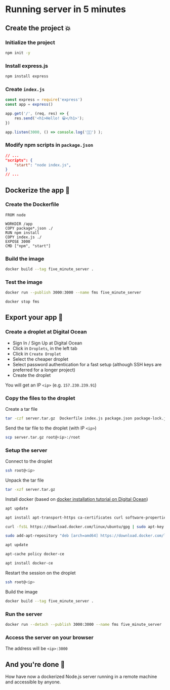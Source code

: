 # Running server in 5 minutes 

## Create the project 💥

### Initialize the project
```bash
npm init -y
```

### Install express.js
```bash
npm install express
```

### Create `index.js`
```javascript
const express = require('express')
const app = express()

app.get('/', (req, res) => {
	res.send('<h1>Hello! 😁</h1>');
})

app.listen(3000, () => console.log('🚀🚀') );
```

### Modify npm scripts in `package.json`
```json
// ...
"scripts": {
    "start": "node index.js",
}
// ...
```

## Dockerize the app 🐳

### Create the Dockerfile
```docker
FROM node

WORKDIR /app
COPY package*.json ./
RUN npm install
COPY index.js ./
EXPOSE 3000
CMD ["npm", "start"]
```

### Build the image
```bash
docker build --tag five_minute_server .
```

### Test the image
```bash
docker run --publish 3000:3000 --name fms five_minute_server
```

```bash
docker stop fms
```

## Export your app 🚀

### Create a droplet at Digital Ocean
- Sign In / Sign Up at Digital Ocean
- Click in `Droplets`, in the left tab
- Click in `Create Droplet`
- Select the cheaper droplet
- Select password authentication for a fast setup (although SSH keys are preferred for a longer project)
- Create the droplet

You will get an IP `<ip>` (e.g. `157.230.239.91`)

### Copy the files to the droplet

Create a tar file

```bash
tar -czf server.tar.gz  Dockerfile index.js package.json package-lock.json
```

Send the tar file to the droplet (with IP `<ip>`)

```bash
scp server.tar.gz root@<ip>:/root
```

### Setup the server

Connect to the droplet

```bash
ssh root@<ip>
```

Unpack the tar file

```bash
tar -xzf server.tar.gz
```

Install docker (based on [docker installation tutorial on Digital Ocean](https://www.digitalocean.com/community/tutorials/how-to-install-and-use-docker-on-ubuntu-20-04))


```bash
apt update

apt install apt-transport-https ca-certificates curl software-properties-common

curl -fsSL https://download.docker.com/linux/ubuntu/gpg | sudo apt-key add -

sudo add-apt-repository "deb [arch=amd64] https://download.docker.com/linux/ubuntu focal stable"

apt update

apt-cache policy docker-ce

apt install docker-ce
```

Restart the session on the droplet

```bash
ssh root@<ip>
```

Build the image

```bash
docker build --tag five_minute_server .
```

### Run the server

```bash
docker run --detach --publish 3000:3000 --name fms five_minute_server 
```

### Access the server on your browser

The address will be `<ip>:3000`

## And you're done 🎉

How have now a dockerized Node.js server running in a remote machine and accessible by anyone.

